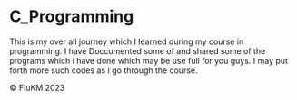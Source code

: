 # C_Programming

This is my over all journey which I learned during my course in programming. 
I have Doccumented some of and shared some of the programs which i have done which may be use full for you guys.
I may put forth more such codes as I go through the course.

© FluKM 2023
